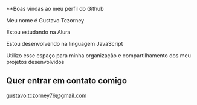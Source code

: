 **Boas vindas ao meu perfil do Github

Meu nome é Gustavo Tczorney

  Estou estudando na Alura
  
  Estou desenvolvendo na linguagem JavaScript
  
  Utilizo esse espaço para minha organização e compartilhamento dos meu projetos desenvolvidos
  
  ## Quer entrar em contato comigo
  
  gustavo.tczorney76@gmail.com
